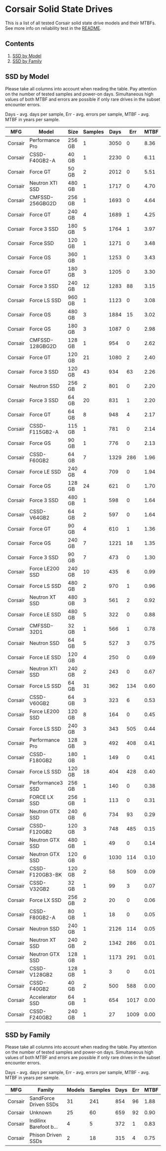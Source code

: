 Corsair Solid State Drives
==========================

This is a list of all tested Corsair solid state drive models and their MTBFs. See
more info on reliability test in the [README](https://github.com/linuxhw/SMART).

Contents
--------

1. [ SSD by Model  ](#ssd-by-model)
2. [ SSD by Family ](#ssd-by-family)

SSD by Model
------------

Please take all columns into account when reading the table. Pay attention on the
number of tested samples and power-on days. Simultaneous high values of both MTBF
and errors are possible if only rare drives in the subset encounter errors.

Days - avg. days per sample,
Err  - avg. errors per sample,
MTBF - avg. MTBF in years per sample.

| MFG       | Model              | Size   | Samples | Days  | Err   | MTBF |
|-----------|--------------------|--------|---------|-------|-------|------|
| Corsair   | Performance Pro    | 256 GB | 1       | 3050  | 0     | 8.36   |
| Corsair   | CSSD-F40GB2-A      | 40 GB  | 1       | 2230  | 0     | 6.11   |
| Corsair   | Force GT           | 50 GB  | 2       | 2012  | 0     | 5.51   |
| Corsair   | Neutron XTI SSD    | 480 GB | 1       | 1717  | 0     | 4.70   |
| Corsair   | CMFSSD-256GBG2D    | 256 GB | 1       | 1693  | 0     | 4.64   |
| Corsair   | Force GT           | 240 GB | 4       | 1689  | 1     | 4.25   |
| Corsair   | Force 3 SSD        | 180 GB | 5       | 1764  | 1     | 3.97   |
| Corsair   | Force SSD          | 120 GB | 1       | 1271  | 0     | 3.48   |
| Corsair   | Force GS           | 360 GB | 1       | 1253  | 0     | 3.43   |
| Corsair   | Force GT           | 180 GB | 3       | 1205  | 0     | 3.30   |
| Corsair   | Force 3 SSD        | 240 GB | 12      | 1283  | 88    | 3.15   |
| Corsair   | Force LS SSD       | 960 GB | 1       | 1123  | 0     | 3.08   |
| Corsair   | Force GS           | 480 GB | 3       | 1884  | 15    | 3.02   |
| Corsair   | Force GS           | 180 GB | 3       | 1087  | 0     | 2.98   |
| Corsair   | CMFSSD-128GBG2D    | 128 GB | 1       | 954   | 0     | 2.62   |
| Corsair   | Force GT           | 120 GB | 21      | 1080  | 2     | 2.40   |
| Corsair   | Force 3 SSD        | 120 GB | 43      | 934   | 63    | 2.26   |
| Corsair   | Neutron SSD        | 256 GB | 2       | 801   | 0     | 2.20   |
| Corsair   | Force 3 SSD        | 64 GB  | 20      | 831   | 1     | 2.20   |
| Corsair   | Force GT           | 64 GB  | 8       | 948   | 4     | 2.17   |
| Corsair   | CSSD-F115GB2-A     | 115 GB | 1       | 781   | 0     | 2.14   |
| Corsair   | Force GS           | 90 GB  | 1       | 776   | 0     | 2.13   |
| Corsair   | CSSD-F60GB2        | 64 GB  | 7       | 1329  | 286   | 1.96   |
| Corsair   | Force LE SSD       | 240 GB | 4       | 709   | 0     | 1.94   |
| Corsair   | Force GS           | 128 GB | 24      | 621   | 0     | 1.70   |
| Corsair   | Force 3 SSD        | 480 GB | 1       | 598   | 0     | 1.64   |
| Corsair   | CSSD-V64GB2        | 64 GB  | 2       | 597   | 0     | 1.64   |
| Corsair   | Force GT           | 90 GB  | 4       | 610   | 1     | 1.36   |
| Corsair   | Force GS           | 240 GB | 7       | 1221  | 18    | 1.35   |
| Corsair   | Force 3 SSD        | 90 GB  | 7       | 473   | 0     | 1.30   |
| Corsair   | Force LE200 SSD    | 240 GB | 10      | 435   | 6     | 0.99   |
| Corsair   | Force LS SSD       | 480 GB | 2       | 970   | 1     | 0.96   |
| Corsair   | Neutron XT SSD     | 480 GB | 3       | 561   | 2     | 0.92   |
| Corsair   | Force LE SSD       | 480 GB | 5       | 322   | 0     | 0.88   |
| Corsair   | CMFSSD-32D1        | 32 GB  | 1       | 566   | 1     | 0.78   |
| Corsair   | Neutron SSD        | 64 GB  | 5       | 527   | 3     | 0.75   |
| Corsair   | Force LE SSD       | 120 GB | 4       | 250   | 0     | 0.69   |
| Corsair   | Neutron XTI SSD    | 240 GB | 2       | 243   | 0     | 0.67   |
| Corsair   | Force LS SSD       | 64 GB  | 31      | 362   | 134   | 0.60   |
| Corsair   | CSSD-V60GB2        | 64 GB  | 3       | 323   | 6     | 0.53   |
| Corsair   | Force LE200 SSD    | 120 GB | 8       | 164   | 0     | 0.45   |
| Corsair   | Force LS SSD       | 240 GB | 3       | 343   | 505   | 0.44   |
| Corsair   | Performance Pro    | 128 GB | 3       | 492   | 408   | 0.41   |
| Corsair   | CSSD-F180GB2       | 180 GB | 1       | 149   | 0     | 0.41   |
| Corsair   | Force LS SSD       | 120 GB | 18      | 404   | 428   | 0.40   |
| Corsair   | Performance3 SSD   | 256 GB | 1       | 140   | 0     | 0.38   |
| Corsair   | FORCE LX SSD       | 256 GB | 1       | 113   | 0     | 0.31   |
| Corsair   | Neutron GTX SSD    | 240 GB | 6       | 734   | 93    | 0.29   |
| Corsair   | CSSD-F120GB2       | 120 GB | 3       | 748   | 485   | 0.15   |
| Corsair   | Neutron GTX SSD    | 480 GB | 1       | 49    | 0     | 0.14   |
| Corsair   | Neutron GTX SSD    | 120 GB | 6       | 1030  | 114   | 0.10   |
| Corsair   | CSSD-F120GB3-BK    | 120 GB | 2       | 58    | 509   | 0.09   |
| Corsair   | CSSD-V32GB2        | 32 GB  | 1       | 99    | 3     | 0.07   |
| Corsair   | Force LX SSD       | 256 GB | 2       | 20    | 0     | 0.06   |
| Corsair   | CSSD-F80GB2-A      | 80 GB  | 1       | 18    | 0     | 0.05   |
| Corsair   | Neutron SSD        | 240 GB | 1       | 2126  | 114   | 0.05   |
| Corsair   | Neutron XT SSD     | 240 GB | 2       | 1342  | 286   | 0.01   |
| Corsair   | Neutron GTX SSD    | 128 GB | 1       | 1173  | 291   | 0.01   |
| Corsair   | CSSD-V128GB2       | 128 GB | 1       | 3     | 0     | 0.01   |
| Corsair   | CSSD-F40GB2        | 40 GB  | 2       | 500   | 588   | 0.00   |
| Corsair   | Accelerator SSD    | 64 GB  | 1       | 654   | 1017  | 0.00   |
| Corsair   | CSSD-F240GB2       | 240 GB | 1       | 27    | 1009  | 0.00   |

SSD by Family
-------------

Please take all columns into account when reading the table. Pay attention on the
number of tested samples and power-on days. Simultaneous high values of both MTBF
and errors are possible if only rare drives in the subset encounter errors.

Days - avg. days per sample,
Err  - avg. errors per sample,
MTBF - avg. MTBF in years per sample.

| MFG       | Family                 | Models | Samples | Days  | Err   | MTBF |
|-----------|------------------------|--------|---------|-------|-------|------|
| Corsair   | SandForce Driven SSDs  | 31     | 241     | 854   | 96    | 1.88   |
| Corsair   | Unknown                | 25     | 60      | 659   | 92    | 0.90   |
| Corsair   | Indilinx Barefoot b... | 4      | 5       | 372   | 1     | 0.83   |
| Corsair   | Phison Driven SSDs     | 2      | 18      | 315   | 4     | 0.75   |
